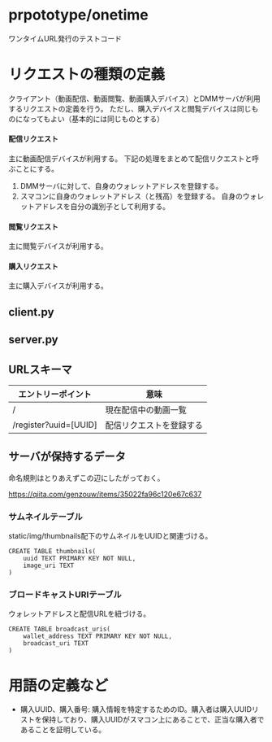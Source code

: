 # prpototype/onetime
ワンタイムURL発行のテストコード

# リクエストの種類の定義
クライアント（動画配信、動画閲覧、動画購入デバイス）とDMMサーバが利用するリクエストの定義を行う。
ただし、購入デバイスと閲覧デバイスは同じものになってもよい（基本的には同じものとする）

#### 配信リクエスト
主に動画配信デバイスが利用する。
下記の処理をまとめて配信リクエストと呼ぶことにする。
1. DMMサーバに対して、自身のウォレットアドレスを登録する。
2. スマコンに自身のウォレットアドレス（と残高）を登録する。
自身のウォレットアドレスを自分の識別子として利用する。
#### 閲覧リクエスト
主に閲覧デバイスが利用する。

#### 購入リクエスト
主に購入デバイスが利用する。


## client.py

## server.py


## URLスキーマ
| エントリーポイント    |       意味                    | 
|  -----             |       -----                  |
|      /             |  現在配信中の動画一覧            |
|  /register?uuid=[UUID] |  配信リクエストを登録する    |




## サーバが保持するデータ

命名規則はとりあえずこの辺にしたがっておく。

https://qiita.com/genzouw/items/35022fa96c120e67c637


### サムネイルテーブル
static/img/thumbnails配下のサムネイルをUUIDと関連づける。

```
CREATE TABLE thumbnails(
    uuid TEXT PRIMARY KEY NOT NULL,
    image_uri TEXT
)
```


### ブロードキャストURIテーブル
ウォレットアドレスと配信URLを紐づける。

```
CREATE TABLE broadcast_uris(
    wallet_address TEXT PRIMARY KEY NOT NULL,
    broadcast_uri TEXT
)
```


# 用語の定義など
- 購入UUID、購入番号: 購入情報を特定するためのID。購入者は購入UUIDリストを保持しており、購入UUIDがスマコン上にあることで、正当な購入者であることを証明している。


